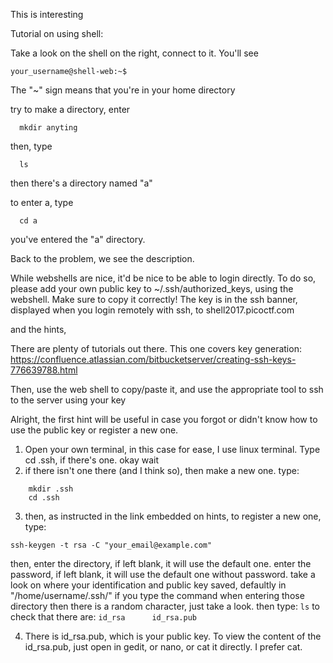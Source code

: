 This is interesting

Tutorial on using shell:

Take a look on the shell on the right, connect to it.
You'll see 
```
your_username@shell-web:~$
```
The "~" sign means that you're in your home directory

try to make a directory, enter
```
  mkdir anyting
```
then, type
```
  ls
```
then there's a directory named "a"

to enter a, type
```
  cd a
```
you've entered the "a" directory.

Back to the problem, we see the description.

While webshells are nice, it'd be nice to be able to login directly. 
To do so, please add your own public key to ~/.ssh/authorized_keys, using the webshell. 
Make sure to copy it correctly! The key is in the ssh banner, displayed when you login remotely with ssh, to shell2017.picoctf.com

and the hints,

There are plenty of tutorials out there. 
This one covers key generation: https://confluence.atlassian.com/bitbucketserver/creating-ssh-keys-776639788.html

Then, use the web shell to copy/paste it, and use the appropriate tool to ssh to the server using your key

Alright, the first hint will be useful in case you forgot or didn't know how to use the public key or register a new one.

1. Open your own terminal, in this case for ease, I use linux terminal. Type cd .ssh, if there's one. okay wait
2. if there isn't one there (and I think so), then make a new one. type:
```
    mkdir .ssh
    cd .ssh
```    
3. then, as instructed in the link embedded on hints, to register a new one, type:

 `ssh-keygen -t rsa -C "your_email@example.com" `

then, 
enter the directory, if left blank, it will use the default one.
enter the password, if left blank, it will use the default one without password.
take a look on where your identification and public key saved, defaultly in "/home/username/.ssh/" if you type the command when entering those directory
    then there is a random character, just take a look.
    then type:
    ```
    ls
    ```
    to check that there are:
    ```
    id_rsa      id_rsa.pub  ```
    
4. There is id_rsa.pub, which is your public key. To view the content of the id_rsa.pub, just open in gedit, or nano, or cat it directly. I prefer cat.
  
